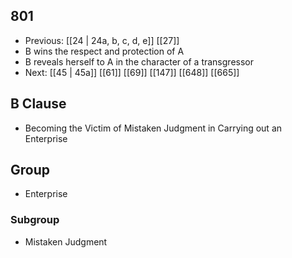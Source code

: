 ## 801
- Previous: [[24 | 24a, b, c, d, e]] [[27]] 
- B wins the respect and protection of A
- B reveals herself to A in the character of a transgressor
- Next: [[45 | 45a]] [[61]] [[69]] [[147]] [[648]] [[665]] 

## B Clause
- Becoming the Victim of Mistaken Judgment in Carrying out an Enterprise

## Group
- Enterprise

### Subgroup
- Mistaken Judgment

